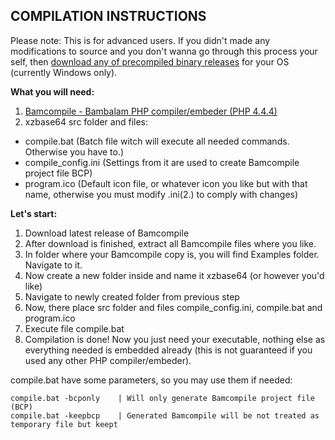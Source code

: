 COMPILATION INSTRUCTIONS
------------------------

Please note: This is for advanced users. If you didn't made any modifications to source and you don't wanna go through this process your self, then [download any of precompiled binary releases](https://github.com/xZero707/xzbase64/releases) for your OS (currently Windows only).

**What you will need:**
1. [Bamcompile - Bambalam PHP compiler/embeder (PHP 4.4.4)](https://github.com/xZero707/Bamcompile/releases)
2. xzbase64 src folder and files:
+ compile.bat (Batch file witch will execute all needed commands. Otherwise you have to.)
+ compile_config.ini (Settings from it are used to create Bamcompile project file BCP)
+ program.ico (Default icon file, or whatever icon you like but with that name, otherwise you must modify .ini(2.) to comply with changes)


**Let's start:**
1. Download latest release of Bamcompile
2. After download is finished, extract all Bamcompile files where you like.
3. In folder where your Bamcompile copy is, you will find Examples folder. Navigate to it.
4. Now create a new folder inside and name it xzbase64 (or however you'd like)
5. Navigate to newly created folder from previous step
6. Now, there place src folder and files compile_config.ini, compile.bat and program.ico
7. Execute file compile.bat
8. Compilation is done! Now you just need your executable, nothing else as everything needed is embedded already (this is not guaranteed if you used any other PHP compiler/embeder).


compile.bat have some parameters, so you may use them if needed:
```
compile.bat -bcponly    | Will only generate Bamcompile project file (BCP)
compile.bat -keepbcp    | Generated Bamcompile will be not treated as temporary file but keept
```